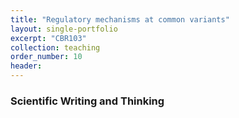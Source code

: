 ```yaml
---
title: "Regulatory mechanisms at common variants"
layout: single-portfolio
excerpt: "CBR103"
collection: teaching
order_number: 10
header: 
---
```


### Scientific Writing and Thinking
